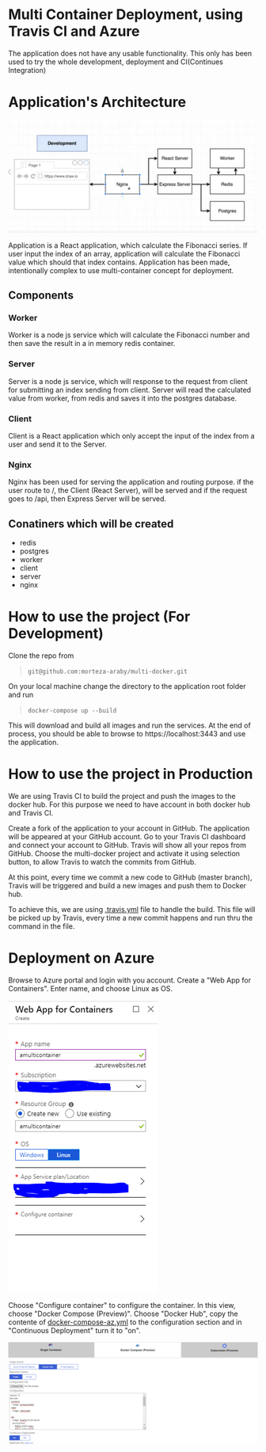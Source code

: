 # Multi Container Deployment, using Travis CI and Azure
The application does not have any usable functionality. This only has been used to try the whole development, deployment and CI(Continues Integration)

# Application's Architecture

![](multi-container.PNG)

Application is a React application, which calculate the Fibonacci series. If user input the index of an array, application will calculate the Fibonacci value which should that index contains.
Application has been made, intentionally complex to use multi-container concept for deployment.

## Components
### Worker
Worker is a node js service which will calculate the Fibonacci number and then save the result in a in memory redis container.

### Server
Server is a node js service, which will response to the request from client for submitting an index sending from client. Server will read the calculated value from worker, from redis and saves it into the postgres database.

### Client
Client is a React application which only accept the input of the index from a user and send it to the Server.

### Nginx
Nginx has been used for serving the application and routing purpose. if the user route to /, the Client (React Server), will be served and if the request goes to /api, then Express Server will be served.

## Conatiners which will be created
* redis
* postgres
* worker
* client
* server
* nginx

# How to use the project (For Development)
Clone the repo from 
> `git@github.com:morteza-araby/multi-docker.git`

On your local machine change the directory to the application root folder and run 
> `docker-compose up --build`

This will download and build all images and run the services. At the end of process, you should be able to browse to https://localhost:3443 and use the application.

# How to use the project in Production
We are using Travis CI to build the project and push the images to the docker hub. For this purpose we need to have account in both docker hub and Travis CI.

Create a fork of the application to your account in GitHub. The application will be appeared at your GitHub account.
Go to your Travis CI dashboard and connect your account to GitHub. Travis will show all your repos from GitHub. 
Choose the multi-docker project and activate it using selection button, to allow Travis to watch the commits from GitHub.

At this point, every time we commit a new code to GitHub (master branch), Travis will be triggered and build a new images and push them to Docker hub.

To achieve this, we are using [.travis.yml](.travis.yml) file to handle the build. This file will be picked up by Travis, every time a new commit happens and run thru the command in the file.

# Deployment on Azure
Browse to Azure portal and login with you account. Create a "Web App for Containers". Enter name, and choose Linux as OS.

![](webapp.PNG)

Choose "Configure container" to configure the container. In this view, choose "Docker Compose (Preview)". Choose "Docker Hub", copy the contente of [docker-compose-az.yml](docker-compose-az.yml) to the configuration section and in "Continuous Deployment" turn it to "on".


![](configurationContainer.PNG)

